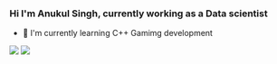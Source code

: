 <!-- ### I am [Anukul](https://drive.google.com/file/d/1GrncE-LrTObbN-lv5aQpjaZNsGDOVjny/view?usp=sharing), a web developer, profound with <strong>CSS3</strong> and <strong>MERN stack<strong/> and interested in Statistical learning and <strong>ML</strong> <br><hr/>

###

<br>[More about me](https://anukul-portfolio.netlify.app/)<br>

<img alt="GIF" src="https://media.giphy.com/media/jTNG3RF6EwbkpD4LZx/giphy.gif" /><br><br>

- 🔭 I’m currently working with MERN stack
- 🌱 I’m currently learning Vue.js and Python
- 👯 I’m looking to collaborate on web development
- 🤔 I’m looking for help with graphics designing and Machine learning
- 💬 Ask me about anything , surely would love to answer'em
- 📫 How to reach me: on any of the social media platforms
- 
- ⚡ Fun fact: Flexbox rather than Grid
 -->


 ### Hi I'm Anukul Singh, currently working as a Data scientist


- 🔭 I'm currently learning C++ Gamimg development
<div>
<a>
  <img src="https://github-readme-stats.vercel.app/api?username=anukulSingh&hide=contribs&show_icons=true&theme=dark&hide_border=true" />
</a>
 <a>
  <img src="https://github-readme-stats.vercel.app/api/top-langs/?username=anukulSingh&langs_count=6&layout=compact&theme=dark&hide_border=true" />
</a>
</div>
 

<!--  [![Readme Card](https://github-readme-stats.vercel.app/api/pin/?username=anukulSingh&repo=github-readme-stats)] -->
<!-- Actual text -->

<!-- You can find me on [![Twitter][1.2]][1], or on [![LinkedIn][2.2]][2].
 -->
<!-- Icons -->

<!-- [1.2]: http://i.imgur.com/wWzX9uB.png (twitter icon without padding)
[2.2]: https://raw.githubusercontent.com/MartinHeinz/MartinHeinz/master/linkedin-3-16.png (LinkedIn icon without padding)

<!-- Links to your social media accounts -->

<!-- [1]: https://twitter.com/AnukulK34195260 -->
<!-- [2]: https://www.linkedin.com/in/anukul-kumar-51360519b/ -->
<!--  --> 
